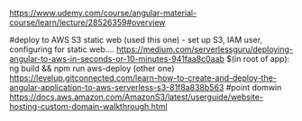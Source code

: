 https://www.udemy.com/course/angular-material-course/learn/lecture/28526359#overview

#deploy to AWS S3 static web
(used this one) - set up S3, IAM user, configuring for static web....
https://medium.com/serverlessguru/deploying-angular-to-aws-in-seconds-or-10-minutes-941faa8c0aab
$(in root of app): ng build && npm run aws-deploy
(other one)
https://levelup.gitconnected.com/learn-how-to-create-and-deploy-the-angular-application-to-aws-serverless-s3-81f8a838b563
 #point domwin
 https://docs.aws.amazon.com/AmazonS3/latest/userguide/website-hosting-custom-domain-walkthrough.html
